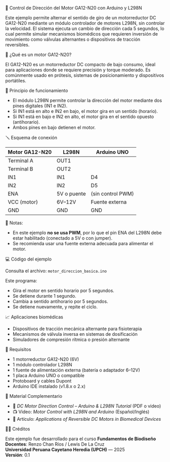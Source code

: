 📘 Control de Dirección del Motor GA12-N20 con Arduino y L298N

Este ejemplo permite alternar el sentido de giro de un motorreductor DC GA12-N20 mediante un módulo controlador de motores L298N, sin controlar la velocidad. El sistema ejecuta un cambio de dirección cada 5 segundos, lo cual permite simular mecanismos biomédicos que requieren inversión de movimiento como válvulas alternantes o dispositivos de tracción reversibles.

🔧 ¿Qué es un motor GA12-N20?

El GA12-N20 es un motorreductor DC compacto de bajo consumo, ideal para aplicaciones donde se requiere precisión y torque moderado. Es comúnmente usado en prótesis, sistemas de posicionamiento y dispositivos portátiles.

🔬 Principio de funcionamiento

- El módulo L298N permite controlar la dirección del motor mediante dos pines digitales (IN1 e IN2).
- Si IN1 está en alto e IN2 en bajo, el motor gira en un sentido (horario).
- Si IN1 está en bajo e IN2 en alto, el motor gira en el sentido opuesto (antihorario).
- Ambos pines en bajo detienen el motor.

🪛 Esquema de conexión

| Motor GA12-N20 | L298N         | Arduino UNO |
|----------------|---------------|-------------|
| Terminal A     | OUT1          |             |
| Terminal B     | OUT2          |             |
| IN1            | IN1           | D4          |
| IN2            | IN2           | D5          |
| ENA            | 5V o puente   | (sin control PWM) |
| VCC (motor)    | 6V–12V        | Fuente externa |
| GND            | GND           | GND         |

📍 Notas:
- En este ejemplo **no se usa PWM**, por lo que el pin ENA del L298N debe estar habilitado (conectado a 5V o con jumper).
- Se recomienda usar una fuente externa adecuada para alimentar el motor.

💻 Código del ejemplo

Consulta el archivo: `motor_direccion_basica.ino`

Este programa:

- Gira el motor en sentido horario por 5 segundos.
- Se detiene durante 1 segundo.
- Cambia a sentido antihorario por 5 segundos.
- Se detiene nuevamente, y repite el ciclo.

📈 Aplicaciones biomédicas

- Dispositivos de tracción mecánica alternante para fisioterapia
- Mecanismos de válvula inversa en sistemas de dosificación
- Simuladores de compresión rítmica o presión alternante

📎 Requisitos

- 1 motorreductor GA12-N20 (6V)
- 1 módulo controlador L298N
- 1 fuente de alimentación externa (batería o adaptador 6–12V)
- 1 placa Arduino UNO o compatible
- Protoboard y cables Dupont
- Arduino IDE instalado (v1.8.x o 2.x)

🎥 Material Complementario

- 📄 *DC Motor Direction Control – Arduino & L298N Tutorial* (PDF o video)
- 📺 Video: *Motor Control with L298N and Arduino* (Español/Inglés)
- 📄 Artículo: *Applications of Reversible DC Motors in Biomedical Devices*

🧑‍🏫 Créditos

Este ejemplo fue desarrollado para el curso **Fundamentos de Biodiseño**  
**Docentes**: Renzo Chan Ríos / Lewis De La Cruz  
**Universidad Peruana Cayetano Heredia (UPCH)** — 2025  
**Versión**: 0.1

